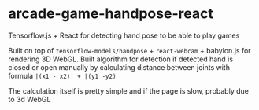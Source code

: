# arcade-game-handpose-react

Tensorflow.js + React for detecting hand pose to be able to play games

Built on top of `tensorflow-models/handpose` + `react-webcam` + babylon.js for rendering 3D WebGL.
Built algorithm for detection if detected hand is closed or open manually by calculating distance between joints with formula `|(x1 - x2)| + |(y1 -y2)`

The calculation itself is pretty simple and if the page is slow, probably due to 3d WebGL